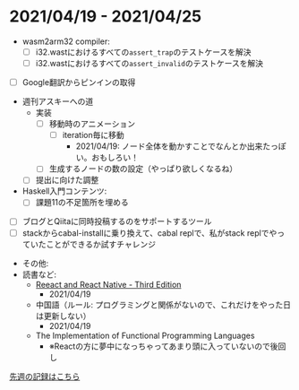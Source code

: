 # 2021/04/19 - 2021/04/25

- wasm2arm32 compiler:
    - [ ] i32.wastにおけるすべての`assert_trap`のテストケースを解決
    - [ ] i32.wastにおけるすべての`assert_invalid`のテストケースを解決
- [ ] Google翻訳からピンインの取得
- 週刊アスキーへの道
    - 実装
        - [ ] 移動時のアニメーション
            - [ ] iteration毎に移動
                - 2021/04/19: ノード全体を動かすことでなんとか出来たっぽい。おもしろい！
        - [ ] 生成するノードの数の設定（やっぱり欲しくなるね）
    - [ ] 提出に向けた調整
- Haskell入門コンテンツ:
    - [ ] 課題11の不足箇所を埋める
- [ ] ブログとQiitaに同時投稿するのをサポートするツール
- [ ] stackからcabal-installに乗り換えて、cabal replで、私がstack replでやっていたことができるか試すチャレンジ
- その他:
- 読書など:
    - [Reeact and React Native - Third Edition](https://www.packtpub.com/product/react-and-react-native-third-edition/9781839211140)
        - 2021/04/19
    - 中国語（ルール: プログラミングと関係がないので、これだけをやった日は更新しない）
        - 2021/04/19
    - The Implementation of Functional Programming Languages
        - ※Reactの方に夢中になっちゃってあまり頭に入っていないので後回し

[先週の記録はこちら](https://github.com/igrep/daily-commits/blob/223ec0bcd716bbfe84c0453fb4245e5ced6e100d/yesterday.md)
